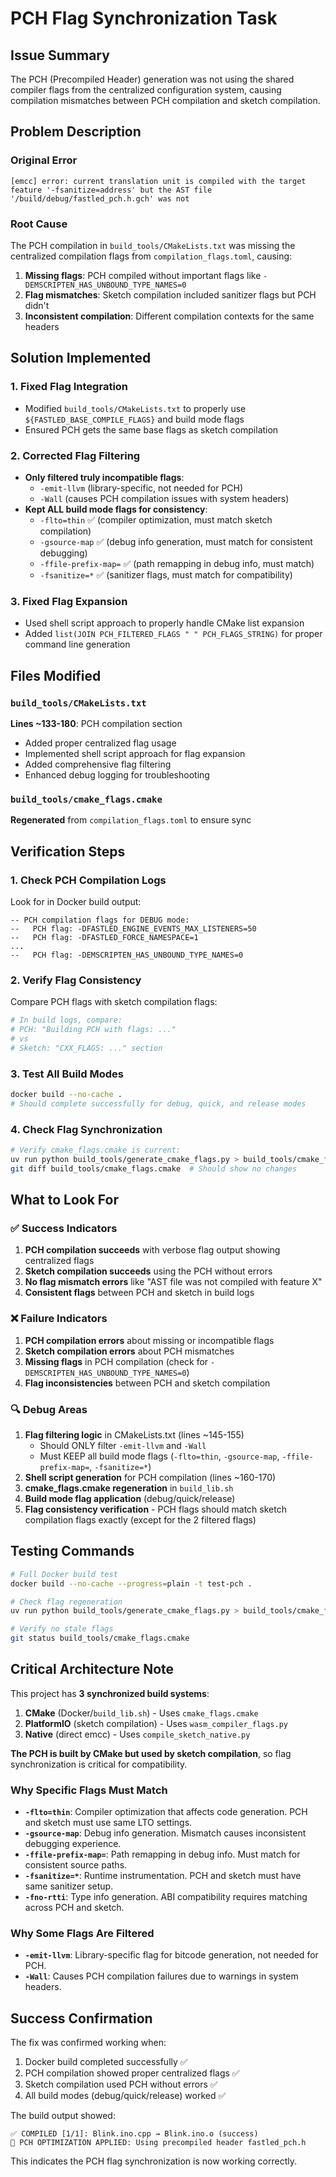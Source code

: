 # PCH Flag Synchronization Task

## Issue Summary
The PCH (Precompiled Header) generation was not using the shared compiler flags from the centralized configuration system, causing compilation mismatches between PCH compilation and sketch compilation.

## Problem Description

### Original Error
```
[emcc] error: current translation unit is compiled with the target feature '-fsanitize=address' but the AST file '/build/debug/fastled_pch.h.gch' was not
```

### Root Cause
The PCH compilation in `build_tools/CMakeLists.txt` was missing the centralized compilation flags from `compilation_flags.toml`, causing:

1. **Missing flags**: PCH compiled without important flags like `-DEMSCRIPTEN_HAS_UNBOUND_TYPE_NAMES=0`
2. **Flag mismatches**: Sketch compilation included sanitizer flags but PCH didn't
3. **Inconsistent compilation**: Different compilation contexts for the same headers

## Solution Implemented

### 1. Fixed Flag Integration
- Modified `build_tools/CMakeLists.txt` to properly use `${FASTLED_BASE_COMPILE_FLAGS}` and build mode flags
- Ensured PCH gets the same base flags as sketch compilation

### 2. Corrected Flag Filtering
- **Only filtered truly incompatible flags**:
  - `-emit-llvm` (library-specific, not needed for PCH)
  - `-Wall` (causes PCH compilation issues with system headers)
- **Kept ALL build mode flags for consistency**:
  - `-flto=thin` ✅ (compiler optimization, must match sketch compilation)
  - `-gsource-map` ✅ (debug info generation, must match for consistent debugging)
  - `-ffile-prefix-map=` ✅ (path remapping in debug info, must match)
  - `-fsanitize=*` ✅ (sanitizer flags, must match for compatibility)

### 3. Fixed Flag Expansion
- Used shell script approach to properly handle CMake list expansion
- Added `list(JOIN PCH_FILTERED_FLAGS " " PCH_FLAGS_STRING)` for proper command line generation

## Files Modified

### `build_tools/CMakeLists.txt`
**Lines ~133-180**: PCH compilation section
- Added proper centralized flag usage
- Implemented shell script approach for flag expansion
- Added comprehensive flag filtering
- Enhanced debug logging for troubleshooting

### `build_tools/cmake_flags.cmake`
**Regenerated** from `compilation_flags.toml` to ensure sync

## Verification Steps

### 1. Check PCH Compilation Logs
Look for in Docker build output:
```
-- PCH compilation flags for DEBUG mode:
--   PCH flag: -DFASTLED_ENGINE_EVENTS_MAX_LISTENERS=50
--   PCH flag: -DFASTLED_FORCE_NAMESPACE=1
...
--   PCH flag: -DEMSCRIPTEN_HAS_UNBOUND_TYPE_NAMES=0
```

### 2. Verify Flag Consistency
Compare PCH flags with sketch compilation flags:
```bash
# In build logs, compare:
# PCH: "Building PCH with flags: ..." 
# vs
# Sketch: "CXX_FLAGS: ..." section
```

### 3. Test All Build Modes
```bash
docker build --no-cache .
# Should complete successfully for debug, quick, and release modes
```

### 4. Check Flag Synchronization
```bash
# Verify cmake_flags.cmake is current:
uv run python build_tools/generate_cmake_flags.py > build_tools/cmake_flags.cmake
git diff build_tools/cmake_flags.cmake  # Should show no changes
```

## What to Look For

### ✅ Success Indicators
1. **PCH compilation succeeds** with verbose flag output showing centralized flags
2. **Sketch compilation succeeds** using the PCH without errors
3. **No flag mismatch errors** like "AST file was not compiled with feature X"
4. **Consistent flags** between PCH and sketch in build logs

### ❌ Failure Indicators
1. **PCH compilation errors** about missing or incompatible flags
2. **Sketch compilation errors** about PCH mismatches
3. **Missing flags** in PCH compilation (check for `-DEMSCRIPTEN_HAS_UNBOUND_TYPE_NAMES=0`)
4. **Flag inconsistencies** between PCH and sketch compilation

### 🔍 Debug Areas
1. **Flag filtering logic** in CMakeLists.txt (lines ~145-155)
   - Should ONLY filter `-emit-llvm` and `-Wall`
   - Must KEEP all build mode flags (`-flto=thin`, `-gsource-map`, `-ffile-prefix-map=`, `-fsanitize=*`)
2. **Shell script generation** for PCH compilation (lines ~160-170)
3. **cmake_flags.cmake regeneration** in `build_lib.sh` 
4. **Build mode flag application** (debug/quick/release)
5. **Flag consistency verification** - PCH flags should match sketch compilation flags exactly (except for the 2 filtered flags)

## Testing Commands

```bash
# Full Docker build test
docker build --no-cache --progress=plain -t test-pch .

# Check flag regeneration
uv run python build_tools/generate_cmake_flags.py > build_tools/cmake_flags.cmake

# Verify no stale flags
git status build_tools/cmake_flags.cmake
```

## Critical Architecture Note

This project has **3 synchronized build systems**:
1. **CMake** (Docker/`build_lib.sh`) - Uses `cmake_flags.cmake`
2. **PlatformIO** (sketch compilation) - Uses `wasm_compiler_flags.py`
3. **Native** (direct emcc) - Uses `compile_sketch_native.py`

**The PCH is built by CMake but used by sketch compilation**, so flag synchronization is critical for compatibility.

### Why Specific Flags Must Match

- **`-flto=thin`**: Compiler optimization that affects code generation. PCH and sketch must use same LTO settings.
- **`-gsource-map`**: Debug info generation. Mismatch causes inconsistent debugging experience.
- **`-ffile-prefix-map=`**: Path remapping in debug info. Must match for consistent source paths.
- **`-fsanitize=*`**: Runtime instrumentation. PCH and sketch must have same sanitizer setup.
- **`-fno-rtti`**: Type info generation. ABI compatibility requires matching across PCH and sketch.

### Why Some Flags Are Filtered

- **`-emit-llvm`**: Library-specific flag for bitcode generation, not needed for PCH.
- **`-Wall`**: Causes PCH compilation failures due to warnings in system headers.

## Success Confirmation

The fix was confirmed working when:
1. Docker build completed successfully ✅
2. PCH compilation showed proper centralized flags ✅  
3. Sketch compilation used PCH without errors ✅
4. All build modes (debug/quick/release) worked ✅

The build output showed:
```
✅ COMPILED [1/1]: Blink.ino.cpp → Blink.ino.o (success)
🚀 PCH OPTIMIZATION APPLIED: Using precompiled header fastled_pch.h
```

This indicates the PCH flag synchronization is now working correctly.